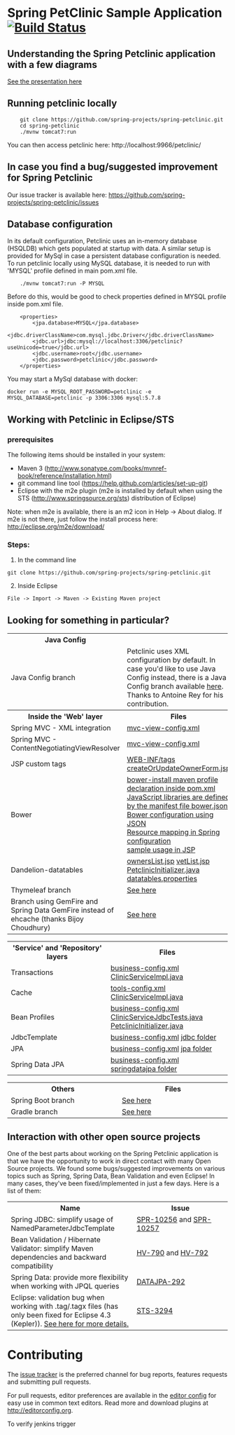 # Spring PetClinic Sample Application [![Build Status](https://travis-ci.org/spring-projects/spring-petclinic.png?branch=master)](https://travis-ci.org/spring-projects/spring-petclinic/)

## Understanding the Spring Petclinic application with a few diagrams
<a href="https://speakerdeck.com/michaelisvy/spring-petclinic-sample-application">See the presentation here</a>

## Running petclinic locally
```
	git clone https://github.com/spring-projects/spring-petclinic.git
	cd spring-petclinic
	./mvnw tomcat7:run
```

You can then access petclinic here: http://localhost:9966/petclinic/

## In case you find a bug/suggested improvement for Spring Petclinic
Our issue tracker is available here: https://github.com/spring-projects/spring-petclinic/issues


## Database configuration

In its default configuration, Petclinic uses an in-memory database (HSQLDB) which
gets populated at startup with data. A similar setup is provided for MySql in case a persistent database configuration is needed.
To run petclinic locally using MySQL database, it is needed to run with 'MYSQL' profile defined in main pom.xml file.

```
    ./mvnw tomcat7:run -P MYSQL
```

Before do this, would be good to check properties defined in MYSQL profile inside pom.xml file.

```
    <properties>
        <jpa.database>MYSQL</jpa.database>
        <jdbc.driverClassName>com.mysql.jdbc.Driver</jdbc.driverClassName>
        <jdbc.url>jdbc:mysql://localhost:3306/petclinic?useUnicode=true</jdbc.url>
        <jdbc.username>root</jdbc.username>
        <jdbc.password>petclinic</jdbc.password>
    </properties>
```      

You may start a MySql database with docker:

```
docker run -e MYSQL_ROOT_PASSWORD=petclinic -e MYSQL_DATABASE=petclinic -p 3306:3306 mysql:5.7.8
```

## Working with Petclinic in Eclipse/STS

### prerequisites
The following items should be installed in your system:
* Maven 3 (http://www.sonatype.com/books/mvnref-book/reference/installation.html)
* git command line tool (https://help.github.com/articles/set-up-git)
* Eclipse with the m2e plugin (m2e is installed by default when using the STS (http://www.springsource.org/sts) distribution of Eclipse)

Note: when m2e is available, there is an m2 icon in Help -> About dialog.
If m2e is not there, just follow the install process here: http://eclipse.org/m2e/download/


### Steps:

1) In the command line
```
git clone https://github.com/spring-projects/spring-petclinic.git
```
2) Inside Eclipse
```
File -> Import -> Maven -> Existing Maven project
```


## Looking for something in particular?

<table>
  <tr>
    <th width="300px">Java Config</th><th width="300px"></th>
  </tr>
  <tr>
    <td>Java Config branch</td>
    <td>
      Petclinic uses XML configuration by default. In case you'd like to use Java Config instead, there is a Java Config branch available <a href="https://github.com/spring-projects/spring-petclinic/tree/javaconfig">here</a>. Thanks to Antoine Rey for his contribution.     
    </td>
  </tr>
  <tr>
    <th width="300px">Inside the 'Web' layer</th><th width="300px">Files</th>
  </tr>
  <tr>
    <td>Spring MVC - XML integration</td>
    <td><a href="/src/main/resources/spring/mvc-view-config.xml">mvc-view-config.xml</a></td>
  </tr>
  <tr>
    <td>Spring MVC - ContentNegotiatingViewResolver</td>
    <td><a href="/src/main/resources/spring/mvc-view-config.xml">mvc-view-config.xml</a></td>
  </tr>
  <tr>
    <td>JSP custom tags</td>
    <td>
      <a href="/src/main/webapp/WEB-INF/tags">WEB-INF/tags</a>
      <a href="/src/main/webapp/WEB-INF/jsp/owners/createOrUpdateOwnerForm.jsp">createOrUpdateOwnerForm.jsp</a></td>
  </tr>
  <tr>
    <td>Bower</td>
    <td>
      <a href="/pom.xml">bower-install maven profile declaration inside pom.xml</a> <br />
      <a href="/bower.json">JavaScript libraries are defined by the manifest file bower.json</a> <br />
      <a href="/.bowerrc">Bower configuration using JSON</a> <br />
      <a href="/src/main/resources/spring/mvc-core-config.xml#L30">Resource mapping in Spring configuration</a> <br />
      <a href="/src/main/webapp/WEB-INF/jsp/fragments/staticFiles.jsp#L12">sample usage in JSP</a></td>
    </td>
  </tr>
  <tr>
    <td>Dandelion-datatables</td>
    <td>
      <a href="/src/main/webapp/WEB-INF/jsp/owners/ownersList.jsp">ownersList.jsp</a> 
      <a href="/src/main/webapp/WEB-INF/jsp/vets/vetList.jsp">vetList.jsp</a> 
      <a href="/src/main/java/org/springframework/samples/petclinic/PetclinicInitializer.java">PetclinicInitializer.java</a>
      <a href="/src/main/resources/dandelion/datatables/datatables.properties">datatables.properties</a> 
   </td>
  </tr>
  <tr>
    <td>Thymeleaf branch</td>
    <td>
      <a href="http://www.thymeleaf.org/petclinic.html">See here</a></td>
  </tr>
  <tr>
    <td>Branch using GemFire and Spring Data GemFire instead of ehcache (thanks Bijoy Choudhury)</td>
    <td>
      <a href="https://github.com/bijoych/spring-petclinic-gemfire">See here</a></td>
  </tr>
</table>

<table>
  <tr>
    <th width="300px">'Service' and 'Repository' layers</th><th width="300px">Files</th>
  </tr>
  <tr>
    <td>Transactions</td>
    <td>
      <a href="/src/main/resources/spring/business-config.xml">business-config.xml</a>
       <a href="/src/main/java/org/springframework/samples/petclinic/service/ClinicServiceImpl.java">ClinicServiceImpl.java</a>
    </td>
  </tr>
  <tr>
    <td>Cache</td>
      <td>
      <a href="/src/main/resources/spring/tools-config.xml">tools-config.xml</a>
       <a href="/src/main/java/org/springframework/samples/petclinic/service/ClinicServiceImpl.java">ClinicServiceImpl.java</a>
    </td>
  </tr>
  <tr>
    <td>Bean Profiles</td>
      <td>
      <a href="/src/main/resources/spring/business-config.xml">business-config.xml</a>
       <a href="/src/test/java/org/springframework/samples/petclinic/service/ClinicServiceJdbcTests.java">ClinicServiceJdbcTests.java</a>
       <a href="/src/main/java/org/springframework/samples/petclinic/PetclinicInitializer.java">PetclinicInitializer.java</a>
    </td>
  </tr>
  <tr>
    <td>JdbcTemplate</td>
    <td>
      <a href="/src/main/resources/spring/business-config.xml">business-config.xml</a>
      <a href="/src/main/java/org/springframework/samples/petclinic/repository/jdbc">jdbc folder</a></td>
  </tr>
  <tr>
    <td>JPA</td>
    <td>
      <a href="/src/main/resources/spring/business-config.xml">business-config.xml</a>
      <a href="/src/main/java/org/springframework/samples/petclinic/repository/jpa">jpa folder</a></td>
  </tr>
  <tr>
    <td>Spring Data JPA</td>
    <td>
      <a href="/src/main/resources/spring/business-config.xml">business-config.xml</a>
      <a href="/src/main/java/org/springframework/samples/petclinic/repository/springdatajpa">springdatajpa folder</a></td>
  </tr>
</table>

<table>
  <tr>
    <th width="300px">Others</th><th width="300px">Files</th>
  </tr>
    <tr>
      <td>Spring Boot branch</td>
      <td>
        <a href="https://github.com/spring-projects/spring-petclinic/tree/springboot">See here</a></td>
    </tr>
  <tr>
    <td>Gradle branch</td>
    <td>
      <a href="https://github.com/whimet/spring-petclinic">See here</a></td>
  </tr>
</table>


## Interaction with other open source projects

One of the best parts about working on the Spring Petclinic application is that we have the opportunity to work in direct contact with many Open Source projects. We found some bugs/suggested improvements on various topics such as Spring, Spring Data, Bean Validation and even Eclipse! In many cases, they've been fixed/implemented in just a few days.
Here is a list of them:

<table>
  <tr>
    <th width="300px">Name</th>
    <th width="300px"> Issue </th>
  </tr>

  <tr>
    <td>Spring JDBC: simplify usage of NamedParameterJdbcTemplate</td>
    <td> <a href="https://jira.springsource.org/browse/SPR-10256"> SPR-10256</a> and <a href="https://jira.springsource.org/browse/SPR-10257"> SPR-10257</a> </td>
  </tr>
  <tr>
    <td>Bean Validation / Hibernate Validator: simplify Maven dependencies and backward compatibility</td>
    <td>
      <a href="https://hibernate.atlassian.net/browse/HV-790"> HV-790</a> and <a href="https://hibernate.atlassian.net/browse/HV-792"> HV-792</a>
      </td>
  </tr>
  <tr>
    <td>Spring Data: provide more flexibility when working with JPQL queries</td>
    <td>
      <a href="https://jira.springsource.org/browse/DATAJPA-292"> DATAJPA-292</a>
      </td>
  </tr>  
  <tr>
    <td>Eclipse: validation bug when working with .tag/.tagx files (has only been fixed for Eclipse 4.3 (Kepler)). <a href="https://github.com/spring-projects/spring-petclinic/issues/14">See here for more details.</a></td>
    <td>
      <a href="https://issuetracker.springsource.com/browse/STS-3294"> STS-3294</a>
    </td>
  </tr>    
</table>


# Contributing

The [issue tracker](https://github.com/spring-projects/spring-petclinic/issues) is the preferred channel for bug reports, features requests and submitting pull requests.

For pull requests, editor preferences are available in the [editor config](https://github.com/spring-projects/spring-petclinic/blob/master/.editorconfig) for easy use in common text editors. Read more and download plugins at <http://editorconfig.org>.




To verify jenkins trigger
